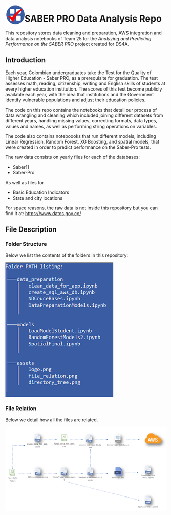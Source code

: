 <a href="url"><img src="assets/logo.png" align="left" height="60" width="60" ></a>

# SABER PRO Data Analysis Repo 

This repository stores data cleaning and preparation, AWS integration and data analysis notebooks of Team 25 for the *Analyzing and Predicting Performance on the SABER PRO* project created for DS4A. 

## Introduction

Each year, Colombian undergraduates take the Test for the Quality of Higher Education - Saber PRO, as a prerequisite for graduation. The test assesses math, reading, citizenship, writing and English skills of students at every higher education institution. The scores of this test become publicly available each year, with the idea that institutions and the Government identify vulnerable populations and adjust their education policies. 

The code on this repo contains the notebooks that detail our process of data wrangling and cleaning which included joining different datasets from different years, handling missing values, correcting formats, data types, values and names, as well as performing string operations on variables.

The code also contains noteboooks that run different models, including Linear Regression, Random Forest, XG Boosting, and spatial models, that were created in order to predict performance on the Saber-Pro tests.

The raw data consists on yearly files for each of the databases:

* Saber11
* Saber-Pro

As well as files for
* Basic Education Indicators
* State and city locations

For space reasons, the raw data is not inside this repository but you can find it at: https://www.datos.gov.co/

## File Description

### Folder Structure

Below we list the contents of the folders in this repository:


![directory tree](/assets/directory_tree.png)

### File Relation

Below we detail how all the files are related. 

![file relation](/assets/file_relation.PNG)


